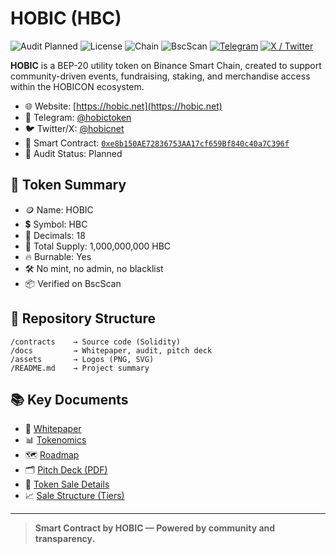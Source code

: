 # HOBIC (HBC)

![Audit Planned](https://img.shields.io/badge/Audit-Planned-blue)
![License](https://img.shields.io/badge/License-AGPL--3.0-blue)
![Chain](https://img.shields.io/badge/Chain-BNB%20Smart%20Chain-yellow)
![BscScan](https://img.shields.io/badge/Verified%20on-BscScan-brightgreen)
[![Telegram](https://img.shields.io/badge/Join-Telegram-blue?logo=telegram)](https://t.me/hobictoken)
[![X / Twitter](https://img.shields.io/badge/Follow-X-black?logo=twitter)](https://x.com/hobicnet)

**HOBIC** is a BEP-20 utility token on Binance Smart Chain, created to support community-driven events, fundraising, staking, and merchandise access within the HOBICON ecosystem.

- 🌐 Website: [https://hobic.net](https://hobic.net)
- 📢 Telegram: [@hobictoken](https://t.me/hobictoken)
- 🐦 Twitter/X: [@hobicnet](https://x.com/hobicnet)
- 🔗 Smart Contract: [`0xe8b150AE72836753AA17cf659Bf840c40a7C396f`](https://bscscan.com/address/0xe8b150AE72836753AA17cf659Bf840c40a7C396f)
- 🔐 Audit Status: Planned

## 🔧 Token Summary

- 🪙 Name: HOBIC
- 💲 Symbol: HBC  
- 🔢 Decimals: 18  
- 🔁 Total Supply: 1,000,000,000 HBC  
- 🔥 Burnable: Yes  
- 🛠️ No mint, no admin, no blacklist  
- 📦 Verified on BscScan  

## 📁 Repository Structure

```
/contracts    → Source code (Solidity)
/docs         → Whitepaper, audit, pitch deck
/assets       → Logos (PNG, SVG)
/README.md    → Project summary
```

## 📚 Key Documents

- 📄 [Whitepaper](./docs/whitepaper.md)
- 📊 [Tokenomics](./docs/tokenomics.md)
- 🗺️ [Roadmap](./docs/roadmap.md)
- 🗂️ [Pitch Deck (PDF)](./docs/pitchdeck-hobic.pdf)
- 📘 [Token Sale Details](./docs/token-sale.md)
- 📈 [Sale Structure (Tiers)](./docs/sale-structure.md)

---

> **Smart Contract by HOBIC — Powered by community and transparency.**
